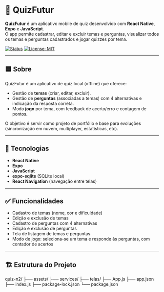 # 🧠 QuizFutur

**QuizFutur** é um aplicativo mobile de quiz desenvolvido com **React Native**, **Expo** e **JavaScript**.  
O app permite cadastrar, editar e excluir temas e perguntas, visualizar todos os temas e perguntas cadastrados e jogar quizzes por tema.

[![Status](https://img.shields.io/badge/status-em_desenvolvimento-yellow)](https://github.com/elizaeduarda/QuizFutur)
[![License: MIT](https://img.shields.io/badge/license-MIT-blue.svg)](./LICENSE)

---

## 🟦 Sobre

QuizFutur é um aplicativo de quiz local (offline) que oferece:
- Gestão de **temas** (criar, editar, excluir).  
- Gestão de **perguntas** (associadas a temas) com 4 alternativas e indicação da resposta correta.  
- Modo **jogo** por tema, com feedback de acerto/erro e contagem de pontos.

O objetivo é servir como projeto de portfólio e base para evoluções (sincronização em nuvem, multiplayer, estatísticas, etc).

---

## 🚀 Tecnologias

- **React Native**  
- **Expo**  
- **JavaScript**  
- **expo-sqlite** (SQLite local)  
- **React Navigation** (navegação entre telas)

---

## ✅ Funcionalidades

- Cadastro de temas (nome, cor e dificuldade)  
- Edição e exclusão de temas  
- Cadastro de perguntas com 4 alternativas 
- Edição e exclusão de perguntas  
- Tela de listagem de temas e perguntas  
- Modo de jogo: seleciona-se um tema e responde às perguntas, com contador de acertos

---

## 🏗️ Estrutura do Projeto 
quiz-n2/
├── assets/
├── services/
├── telas/
├── App.js
├── app.json
├── index.js
├── package-lock.json
└── package.json
